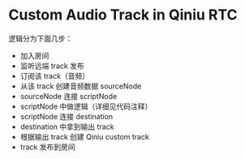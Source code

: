 # Custom Audio Track in Qiniu RTC

逻辑分为下面几步：
- 加入房间
- 监听远端 track 发布
- 订阅该 track（音频）
- 从该 track 创建音频数据 sourceNode
- sourceNode 连接 scriptNode
- scriptNode 中做逻辑（详细见代码注释）
- scriptNode 连接 destination
- destination 中拿到输出 track
- 根据输出 track 创建 Qiniu custom track
- track 发布到房间
